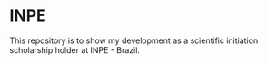 # INPE
This repository is to show my development as a scientific initiation scholarship holder at INPE - Brazil.
